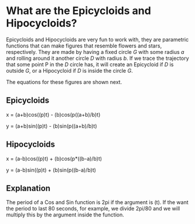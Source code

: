 # What are the Epicycloids and Hipocycloids?

Epicycloids and Hipocycloids are very fun to work with, they are parametric functions that can make figures that resemble flowers and stars, respectively. They are made by having a fixed circle _G_ with some radius _a_ and rolling around it another circle _D_ with radius _b_. If we trace the trajectory that some point P in the _D_ circle has, it will create an Epicycloid if _D_ is outside _G_, or a Hipocycloid if _D_ is inside the circle _G_.

The equations for these figures are shown next.

## Epicycloids
x = (a+b)cos((p)t)  -  (b)cos(p((a+b)/b)t)

y = (a+b)sin((p)t)  -  (b)sin(p((a+b)/b)t)

## Hipocycloids
x = (a-b)cos((p)t)  +  (b)cos(p*((b-a)/b)t)

y = (a-b)sin((p)t)  +  (b)sin(p((b-a)/b)t)

## Explanation
The period of a Cos and Sin function is 2pi if the argument is (t). If the want the period to last 80 seconds, for example, we divide 2pi/80 and we will multiply this by the argument inside the function.
